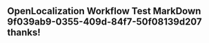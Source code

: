 <properties
ms.topic="hero-topic"
ms.test1="hero-topic"
ms.test2="test"/>

## OpenLocalization Workflow Test MarkDown 9f039ab9-0355-409d-84f7-50f08139d207 thanks!
